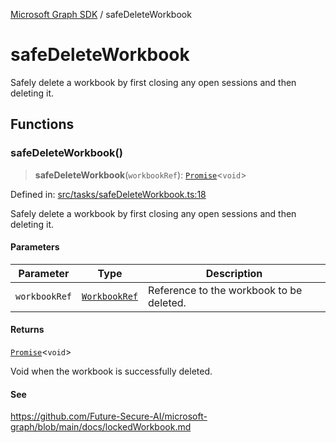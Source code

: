 [Microsoft Graph SDK](README.md) / safeDeleteWorkbook

# safeDeleteWorkbook

Safely delete a workbook by first closing any open sessions and then deleting it.

## Functions

### safeDeleteWorkbook()

> **safeDeleteWorkbook**(`workbookRef`): [`Promise`](https://developer.mozilla.org/docs/Web/JavaScript/Reference/Global_Objects/Promise)\<`void`\>

Defined in: [src/tasks/safeDeleteWorkbook.ts:18](https://github.com/Future-Secure-AI/microsoft-graph/blob/main/src/tasks/safeDeleteWorkbook.ts#L18)

Safely delete a workbook by first closing any open sessions and then deleting it.

#### Parameters

| Parameter | Type | Description |
| ------ | ------ | ------ |
| `workbookRef` | [`WorkbookRef`](WorkbookRef.md#workbookref) | Reference to the workbook to be deleted. |

#### Returns

[`Promise`](https://developer.mozilla.org/docs/Web/JavaScript/Reference/Global_Objects/Promise)\<`void`\>

Void when the workbook is successfully deleted.

#### See

https://github.com/Future-Secure-AI/microsoft-graph/blob/main/docs/lockedWorkbook.md
